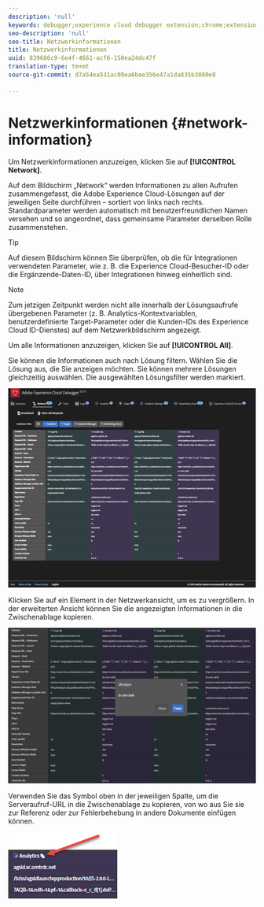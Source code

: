 ```yaml
---
description: 'null'
keywords: debugger;experience cloud debugger extension;chrome;extension;network;information
seo-description: 'null'
seo-title: Netzwerkinformationen
title: Netzwerkinformationen
uuid: 839686c9-6e4f-4661-acf6-150ea24dc47f
translation-type: tm+mt
source-git-commit: d7a54ea531ac09ea6bee356e47a1da835b3880e8

---
```



# Netzwerkinformationen {#network-information}

Um Netzwerkinformationen anzuzeigen, klicken Sie auf **[!UICONTROL Network]**.

Auf dem Bildschirm „Network“ werden Informationen zu allen Aufrufen zusammengefasst, die Adobe Experience Cloud-Lösungen auf der jeweiligen Seite durchführen – sortiert von links nach rechts. Standardparameter werden automatisch mit benutzerfreundlichen Namen versehen und so angeordnet, dass gemeinsame Parameter derselben Rolle zusammenstehen.

>[!TIP]
>
>Auf diesem Bildschirm können Sie überprüfen, ob die für Integrationen verwendeten Parameter, wie z. B. die Experience Cloud-Besucher-ID oder die Ergänzende-Daten-ID, über Integrationen hinweg einheitlich sind.

>[!NOTE]
>
>Zum jetzigen Zeitpunkt werden nicht alle innerhalb der Lösungsaufrufe übergebenen Parameter (z. B. Analytics-Kontextvariablen, benutzerdefinierte Target-Parameter oder die Kunden-IDs des Experience Cloud ID-Dienstes) auf dem Netzwerkbildschirm angezeigt.

Um alle Informationen anzuzeigen, klicken Sie auf **[!UICONTROL All]**.

Sie können die Informationen auch nach Lösung filtern. Wählen Sie die Lösung aus, die Sie anzeigen möchten. Sie können mehrere Lösungen gleichzeitig auswählen. Die ausgewählten Lösungsfilter werden markiert.

![](assets/network.jpg)

Klicken Sie auf ein Element in der Netzwerkansicht, um es zu vergrößern. In der erweiterten Ansicht können Sie die angezeigten Informationen in die Zwischenablage kopieren.

![](assets/network-jsversion.jpg)

Verwenden Sie das Symbol oben in der jeweiligen Spalte, um die Serveraufruf-URL in die Zwischenablage zu kopieren, von wo aus Sie sie zur Referenz oder zur Fehlerbehebung in andere Dokumente einfügen können.

![](assets/copy.jpg)

